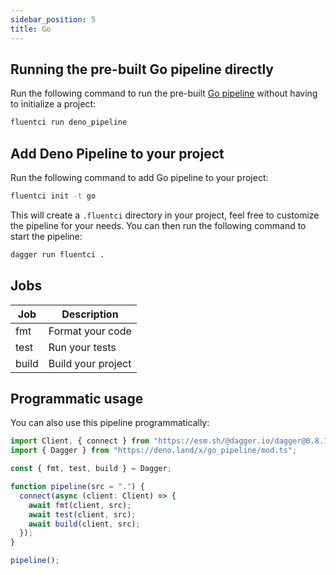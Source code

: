 ```yaml
---
sidebar_position: 5
title: Go
---
```


## Running the pre-built Go pipeline directly

Run the following command to run the pre-built [Go pipeline](https://github.com/fluent-ci-templates/go-pipeline) without having to initialize a project:

```bash
fluentci run deno_pipeline
```

## Add Deno Pipeline to your project

Run the following command to add Go pipeline to your project:

```bash
fluentci init -t go
```

This will create a `.fluentci` directory in your project, feel free to customize the pipeline for your needs.
You can then run the following command to start the pipeline:

```bash
dagger run fluentci .
```

## Jobs

| Job   | Description        |
| ----- | ------------------ |
| fmt   | Format your code   |
| test  | Run your tests     |
| build | Build your project |

## Programmatic usage

You can also use this pipeline programmatically:

```ts
import Client, { connect } from "https://esm.sh/@dagger.io/dagger@0.8.1";
import { Dagger } from "https://deno.land/x/go_pipeline/mod.ts";

const { fmt, test, build } = Dagger;

function pipeline(src = ".") {
  connect(async (client: Client) => {
    await fmt(client, src);
    await test(client, src);
    await build(client, src);
  });
}

pipeline();
```
